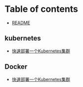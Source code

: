 # Table of contents

* [README](README.md)

## kubernetes

* [快速部署一个Kubernetes集群](kubernetes/kuai-su-bu-shu-yi-ge-kubernetes-ji-qun.md)

## Docker

* [快速部署一个Kubernetes集群](docker/docker-an-zhuang-zabbix.md)

